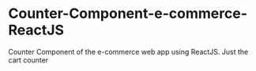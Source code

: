 # Counter-Component-e-commerce-ReactJS
Counter Component of the e-commerce web app using ReactJS.
Just the cart counter
